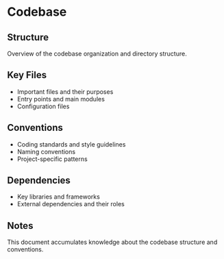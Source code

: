 # Codebase

## Structure
Overview of the codebase organization and directory structure.

## Key Files
- Important files and their purposes
- Entry points and main modules
- Configuration files

## Conventions
- Coding standards and style guidelines
- Naming conventions
- Project-specific patterns

## Dependencies
- Key libraries and frameworks
- External dependencies and their roles

## Notes
This document accumulates knowledge about the codebase structure and conventions.
